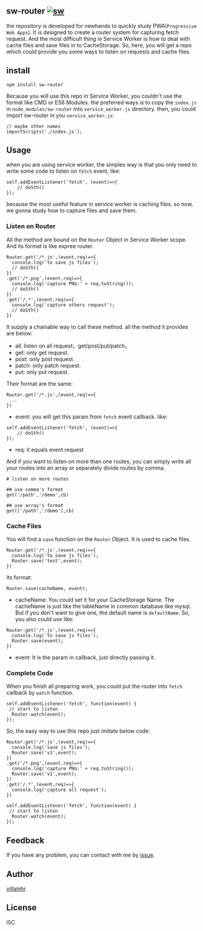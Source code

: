 ## sw-router [![sw][1]][2]

the repository is developed for newhands to quickly study PWA(`Progressive Web Apps`). It is designed to create a router system for capturing fetch request. And the most difficult thing in Service Worker is how to deal with cache files and save files in to CacheStorage. So, here, you will get a repo which could provide you some ways to listen on requests and cache files.

## install

```
npm install sw-router
```

Because you will use this repo in Service Worker, you couldn't use the format like CMD or ES6 Modules. the preferred ways is to copy the `index.js` in `node_modules/sw-router` into `service_worker.js` directory. then, you could import sw-router in you `service_worker.js`:

```
// maybe other names
importScripts('./index.js');
```

## Usage

when you are using service worker, the simples way is that you only need to write some code to listen on `fetch` event, like:

```
self.addEventListener('fetch', (event)=>{
    // doSth()
});
```

because the most useful feature in service worker is caching files. so now, we gonna study how to capture files and save them.

### Listen on Router

All the method are bound on the `Router` Object in Service Worker scope. And its format is like expree router.

```
Router.get('/*.js',(event,req)=>{
  console.log('to save js files');
  // doSth()
})
.get('/*.png',(event,req)=>{
  console.log('capture PNG:' + req.toString());
  // doSth()
})
.get('/.*',(event,req)=>{
  console.log('capture others request');
  // doSth()
})
```

It supply a chainable way to call these method. all the method it provides are below:

  - all: listen on all request，get/post/put/patch。
  - get: only get request.
  - post: only post request.
  - patch: only patch request.
  - put: only put request.


Their format are the same:

```
Router.get('/*.js',(event,req)=>{
 ...
})
```

 - event: you will get this param from `fetch` event callback. like:

```
self.addEventListener('fetch', (event)=>{
    // doSth()
});
```

 - req: it equals event.request 
 
And if you want to listen on more than one routes, you can simply write all your routes into an array or separately divide routes by comma.

```
# listen on more routes

## use comma's format
get('/path','/demo',cb) 

## use array's format
get(['/path','/demo'],cb) 

```


### Cache Files

You will find a `save` function on the `Router` Object. It is used to cache files.

```
Router.get('/*.js',(event,req)=>{
  console.log('to save js files');
  Router.save('test',event);
})
```

Its format:

```
Router.save(cacheName, event);
```

 - cacheName: You could set it for your CacheStorage Name. The cacheName is just like the tableName in common database like mysql. But if you don't want to give one, the default name is `defaultName`. So, you also could use like:

```
Router.get('/*.js',(event,req)=>{
  console.log('to save js files');
  Router.save(event);
})
```

 - event: It is the param in callback, just directly passing it.
 
### Complete Code

When you finish all preparing work, you could put the router into `fetch` callback by `watch` function.

```
self.addEventListener('fetch', function(event) {
 // start to listen
  Router.watch(event);
});
```

So, the easy way to use this repo just imitate below code:

```
Router.get('/*.js',(event,req)=>{
  console.log('save js files');
  Router.save('v1',event);
})
.get('/*.png',(event,req)=>{
  console.log('capture PNG:' + req.toString());
  Router.save('v1',event);
})
.get('/.*',(event,req)=>{
  console.log('capture all request');
})

self.addEventListener('fetch', function(event) {
 // start to listen
  Router.watch(event);
});
```

## Feedback

If you have any problem, you can contact with me by [issue][3].

## Author

[villainhr][4]


## License

ISC


  [1]: https://img.shields.io/badge/npm-sw--router-brightgreen.svg
  [2]: https://www.npmjs.com/package/sw-router
  [3]: https://github.com/JimmyVV/sw-router/issues
  [4]: https://www.villainhr.com/